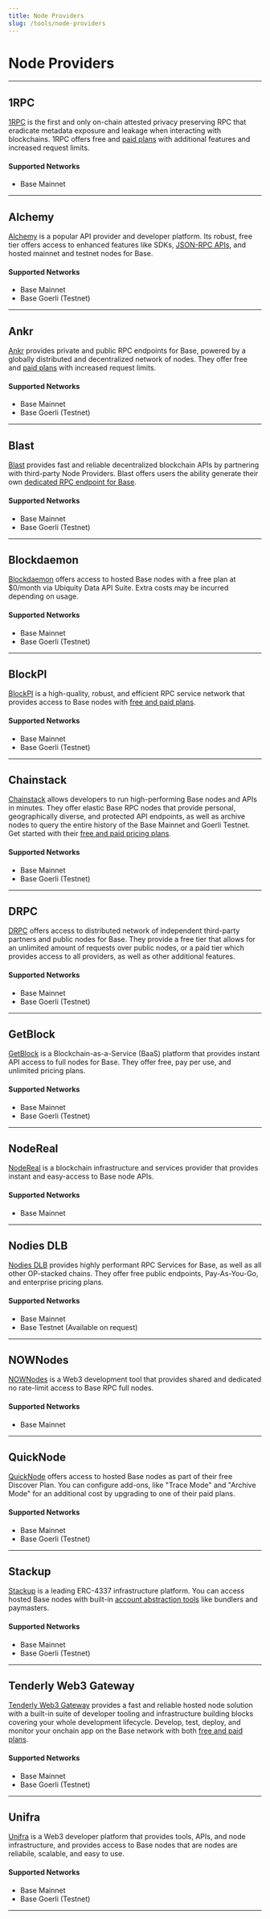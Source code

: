 ```yaml
---
title: Node Providers
slug: /tools/node-providers
---
```


# Node Providers

---

## 1RPC

[1RPC](https://1rpc.io/) is the first and only on-chain attested privacy preserving RPC that eradicate metadata exposure and leakage when interacting with blockchains. 1RPC offers free and [paid plans](https://www.1rpc.io/#pricing) with additional features and increased request limits.

#### Supported Networks

- Base Mainnet

---

## Alchemy

[Alchemy](https://www.alchemy.com/base) is a popular API provider and developer platform. Its robust, free tier offers access to enhanced features like SDKs, [JSON-RPC APIs](https://docs.alchemy.com/reference/base-api-quickstart), and hosted mainnet and testnet nodes for Base.

#### Supported Networks

- Base Mainnet
- Base Goerli (Testnet)

---

## Ankr

[Ankr](https://www.ankr.com/rpc/base/) provides private and public RPC endpoints for Base, powered by a globally distributed and decentralized network of nodes. They offer free and [paid plans](https://www.ankr.com/rpc/pricing/) with increased request limits.

#### Supported Networks

- Base Mainnet
- Base Goerli (Testnet)

---

## Blast

[Blast](https://blastapi.io/public-api/base) provides fast and reliable decentralized blockchain APIs by partnering with third-party Node Providers. Blast offers users the ability generate their own [dedicated RPC endpoint for Base](https://blastapi.io/login).

#### Supported Networks

- Base Mainnet
- Base Goerli (Testnet)

---

## Blockdaemon

[Blockdaemon](https://www.blockdaemon.com/protocols/base/) offers access to hosted Base nodes with a free plan at $0/month via Ubiquity Data API Suite. Extra costs may be incurred depending on usage.

#### Supported Networks

- Base Mainnet
- Base Goerli (Testnet)

---

## BlockPI

[BlockPI](https://blockpi.io/) is a high-quality, robust, and efficient RPC service network that provides access to Base nodes with [free and paid plans](https://docs.blockpi.io/documentations/pricing).

#### Supported Networks

- Base Mainnet
- Base Goerli (Testnet)

---

## Chainstack

[Chainstack](https://getblock.io/nodes/base/) allows developers to run high-performing Base nodes and APIs in minutes. They offer elastic Base RPC nodes that provide personal, geographically diverse, and protected API endpoints, as well as archive nodes to query the entire history of the Base Mainnet and Goerli Testnet. Get started with their [free and paid pricing plans](https://chainstack.com/pricing/).

#### Supported Networks

- Base Mainnet
- Base Goerli (Testnet)

---

## DRPC

[DRPC](https://drpc.org/) offers access to distributed network of independent third-party partners and public nodes for Base. They provide a free tier that allows for an unlimited amount of requests over public nodes, or a paid tier which provides access to all providers, as well as other additional features.

#### Supported Networks

- Base Mainnet
- Base Goerli (Testnet)

---

## GetBlock

[GetBlock](https://getblock.io/nodes/base/) is a Blockchain-as-a-Service (BaaS) platform that provides instant API access to full nodes for Base. They offer free, pay per use, and unlimited pricing plans.

#### Supported Networks

- Base Mainnet
- Base Goerli (Testnet)

---

## NodeReal

[NodeReal](https://nodereal.io/) is a blockchain infrastructure and services provider that provides instant and easy-access to Base node APIs.

#### Supported Networks

- Base Mainnet

---

## Nodies DLB

[Nodies DLB](https://nodies.app) provides highly performant RPC Services for Base, as well as all other OP-stacked chains. They offer free public endpoints, Pay-As-You-Go, and enterprise pricing plans.

#### Supported Networks

- Base Mainnet
- Base Testnet (Available on request)

---

## NOWNodes

[NOWNodes](https://nownodes.io/nodes/basechain-base) is a Web3 development tool that provides shared and dedicated no rate-limit access to Base RPC full nodes.

#### Supported Networks

- Base Mainnet

---

## QuickNode

[QuickNode](https://www.quicknode.com/chains/base) offers access to hosted Base nodes as part of their free Discover Plan. You can configure add-ons, like "Trace Mode" and "Archive Mode" for an additional cost by upgrading to one of their paid plans.

#### Supported Networks

- Base Mainnet
- Base Goerli (Testnet)

---

## Stackup

[Stackup](https://www.stackup.sh/) is a leading ERC-4337 infrastructure platform. You can access hosted Base nodes with built-in [account abstraction tools](https://docs.stackup.sh/docs) like bundlers and paymasters.

#### Supported Networks

- Base Mainnet
- Base Goerli (Testnet)

---

## Tenderly Web3 Gateway

[Tenderly Web3 Gateway](https://tenderly.co/web3-gateway) provides a fast and reliable hosted node solution with a built-in suite of developer tooling and infrastructure building blocks covering your whole development lifecycle. Develop, test, deploy, and monitor your onchain app on the Base network with both [free and paid plans](https://tenderly.co/pricing).

#### Supported Networks

- Base Mainnet
- Base Goerli (Testnet)

---

## Unifra

[Unifra](https://base.unifra.io/) is a Web3 developer platform that provides tools, APIs, and node infrastructure, and provides access to Base nodes that are nodes are reliabile, scalable, and easy to use.

#### Supported Networks

- Base Mainnet
- Base Goerli (Testnet)

---
